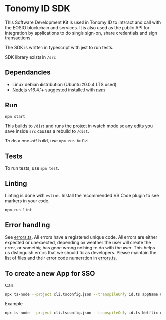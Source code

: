 # Tonomy ID SDK

This Software Development Kit is used in Tonomy ID to interact and call with the EOSIO blockchain and services. It is also used as the public API for integration by applications to do single sign-on, share credentials and sign transactions.

The SDK is written in typescript with jest to run tests.

SDK library exists in `/src`

## Dependancies

- Linux debian distribution (Ubuntu 20.0.4 LTS used)
- [Nodejs](https://nodejs.org) v16.4.1+ suggested installed with [nvm](https://github.com/nvm-sh/nvm)

## Run

```bash
npm start
```

This builds to `/dist` and runs the project in watch mode so any edits you save inside `src` causes a rebuild to `/dist`.

To do a one-off build, use `npm run build`.

## Tests

To run tests, use `npm test`.

## Linting

Linting is done with `eslint`. Install the recommended VS Code plugin to see markers in your code.

```bash
npm run lint
```

## Error handling

See [errors.ts](./src/services/errors.ts). All errors have a registered unique code. All errors are either expected or unexpected, depending on weather the user will create the error, or somethig has gone wrong nothing to do with the user. This helps us distinguish errors that we should fix as developers. Please maintain the list of files and their error code numeration in [errors.ts](./src/services/errors.ts).

## To create a new App for SSO

Call

```bash
npx ts-node --project cli.tsconfig.json --transpileOnly id.ts appName username description logoUrl domain publicKey blockchainUrl
```

Example

```bash
npx ts-node --project cli.tsconfig.json --transpileOnly id.ts Netflix netflix "streaming video platform" "https://netflix.com/logo.png" "https://netflix.com" PUB_K1_55csjge6LNnLxECFTtTpCU6Z7chi3h47G8vyzPBjAKdvZmnZ8Z "http://localhost:8888"
```
